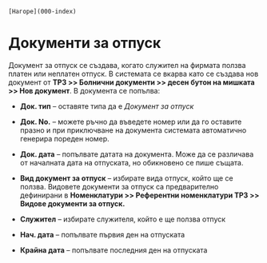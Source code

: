 ```{only} html
[Нагоре](000-index)
```

# Документи за отпуск

Документ за отпуск се създава, когато служител на фирмата ползва платен
или неплатен отпуск. В системата се вкарва като се създава нов документ
от **ТРЗ \>\> Болнични документи \>\> десен бутон на мишката \>\> Нов
документ**. В документа се попълва:

 - **Док. тип** – оставяте типа да е *Документ за отпуск*

 - **Док. No.** – можете ръчно да въведете номер или да го оставите празно и при приключване на документа системата автоматично генерира пореден номер.

 - **Док. дата** – попълвате датата на документа. Може да се различава от началната дата на отпуската, но обикновено се пише същата.

 - **Вид документ за отпуск** – избирате вида отпуск, който ще се ползва. Видовете документи за отпуск са предварително дефинирани в **Номенклатури \>\> Референтни номенклатури ТРЗ \>\> Видове документи за отпуск.**

 - **Служител** – избирате служителя, който е ще ползва отпуск

 - **Нач. дата** – попълвате първия ден на отпуската

 - **Крайна дата** – попълвате последния ден на отпуската
